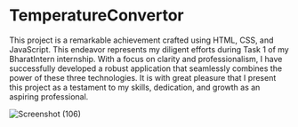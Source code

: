 # TemperatureConvertor
This project is a remarkable achievement crafted using HTML, CSS, and JavaScript. This endeavor represents my diligent efforts during Task 1 of my BharatIntern internship. With a focus on clarity and professionalism, I have successfully developed a robust application that seamlessly combines the power of these three technologies. It is with great pleasure that I present this project as a testament to my skills, dedication, and growth as an aspiring professional.

![Screenshot (106)](https://github.com/nainajohri95/TemperatureConvertor/assets/93525285/d2ed7ff0-7bbe-4d16-a2e0-eb3bf3ea45b6)

